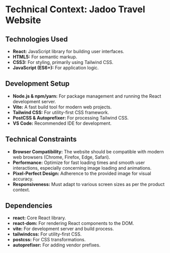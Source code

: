 # Technical Context: Jadoo Travel Website

## Technologies Used
- **React:** JavaScript library for building user interfaces.
- **HTML5:** For semantic markup.
- **CSS3:** For styling, primarily using Tailwind CSS.
- **JavaScript (ES6+):** For application logic.

## Development Setup
- **Node.js & npm/yarn:** For package management and running the React development server.
- **Vite:** A fast build tool for modern web projects.
- **Tailwind CSS:** For utility-first CSS framework.
- **PostCSS & Autoprefixer:** For processing Tailwind CSS.
- **VS Code:** Recommended IDE for development.

## Technical Constraints
- **Browser Compatibility:** The website should be compatible with modern web browsers (Chrome, Firefox, Edge, Safari).
- **Performance:** Optimize for fast loading times and smooth user interactions, especially concerning image loading and animations.
- **Pixel-Perfect Design:** Adherence to the provided image for visual accuracy.
- **Responsiveness:** Must adapt to various screen sizes as per the product context.

## Dependencies
- **react:** Core React library.
- **react-dom:** For rendering React components to the DOM.
- **vite:** For development server and build process.
- **tailwindcss:** For utility-first CSS.
- **postcss:** For CSS transformations.
- **autoprefixer:** For adding vendor prefixes.
